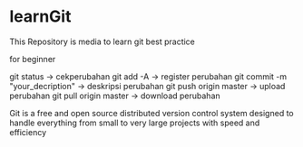 # learnGit
This Repository is media to learn git best practice

for beginner

git status -> cekperubahan
git add -A -> register perubahan
git commit -m "your_decription" -> deskripsi perubahan
git push origin master -> upload perubahan
git pull origin master -> download perubahan



Git is a free and open source distributed version control 
system designed to handle everything from small to very 
large projects with speed and efficiency

